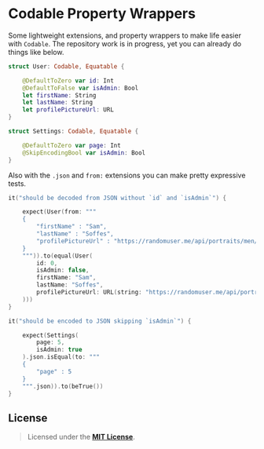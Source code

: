 #  Codable Property Wrappers

Some lightweight extensions, and property wrappers to make life easier with `Codable`. The repository work is in progress, yet you can already do things like below.

```Swift
struct User: Codable, Equatable {

	@DefaultToZero var id: Int
	@DefaultToFalse var isAdmin: Bool
	let firstName: String
	let lastName: String
	let profilePictureUrl: URL
}
```
```Swift
struct Settings: Codable, Equatable {

	@DefaultToZero var page: Int
	@SkipEncodingBool var isAdmin: Bool
}
```

Also with the `.json` and `from:` extensions you can make pretty expressive tests.

```Swift
it("should be decoded from JSON without `id` and `isAdmin`") {

	expect(User(from: """
	{
		"firstName" : "Sam",
		"lastName" : "Soffes",
		"profilePictureUrl" : "https://randomuser.me/api/portraits/men/11.jpg"
	}
	""")).to(equal(User(
		id: 0,
		isAdmin: false,
		firstName: "Sam",
		lastName: "Soffes",
		profilePictureUrl: URL(string: "https://randomuser.me/api/portraits/men/11.jpg")!
	)))
}
```

```Swift
it("should be encoded to JSON skipping `isAdmin`") {

	expect(Settings(
		page: 5,
		isAdmin: true
	).json.isEqual(to: """
	{
		"page" : 5
	}
	""".json)).to(beTrue())
}
```


## License

> Licensed under the [**MIT License**](https://en.wikipedia.org/wiki/MIT_License).





